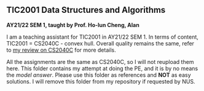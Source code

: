 ## TIC2001 Data Structures and Algorithms

**AY21/22 SEM 1, taught by Prof. Ho-lun Cheng, Alan**

I am a teaching assistant for TIC2001 in AY21/22 SEM 1. In terms of content, TIC2001 = CS2040C - convex hull. Overall quality remains the same, refer to [my review on CS2040C](https://github.com/richwill28/NUS-Resources/tree/main/CS2040C) for more details.

All the assignments are the same as CS2040C, so I will not reupload them here. This folder contains my attempt at doing the PE, and it is by no means the *model answer*. Please use this folder as references and **NOT** as easy solutions. I will remove this folder from my repository if requested by NUS.
